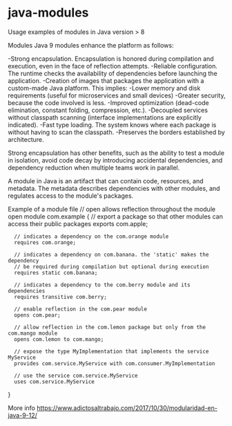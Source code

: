 # java-modules
Usage examples of modules in Java version > 8

Modules
Java 9 modules enhance the platform as follows:

  -Strong encapsulation. Encapsulation is honored during compilation and execution, even in the face of reflection attempts.
  -Reliable configuration. The runtime checks the availability of dependencies before launching the application.
  -Creation of images that packages the application with a custom-made Java platform. This implies:
        -Lower memory and disk requirements (useful for microservices and small devices)
        -Greater security, because the code involved is less.
        -Improved optimization (dead-code elimination, constant folding, compression, etc.).
   -Decoupled services without classpath scanning (interface implementations are explicitly indicated).
   -Fast type loading. The system knows where each package is without having to scan the classpath.
   -Preserves the borders established by architecture.

Strong encapsulation has other benefits, such as the ability to test a module in isolation, avoid code decay by introducing accidental dependencies, and dependency reduction when multiple teams work in parallel.

A module in Java is an artifact that can contain code, resources, and metadata. The metadata describes dependencies with other modules, and regulates access to the module's packages.

Example of a module file 
  // open allows reflection throughout the module
  open module com.example
  {
      // export a package so that other modules can access their public packages
      exports com.apple;
  
      // indicates a dependency on the com.orange module
      requires com.orange;
  
      // indicates a dependency on com.banana. the 'static' makes the dependency
      // be required during compilation but optional during execution
      requires static com.banana;
  
      // indicates a dependency to the com.berry module and its dependencies
      requires transitive com.berry;
  
      // enable reflection in the com.pear module
      opens com.pear;
  
      // allow reflection in the com.lemon package but only from the com.mango module
      opens com.lemon to com.mango;
  
      // expose the type MyImplementation that implements the service MyService
      provides com.service.MyService with com.consumer.MyImplementation
  
      // use the service com.service.MyService
      uses com.service.MyService
  }

More info
https://www.adictosaltrabajo.com/2017/10/30/modularidad-en-java-9-12/